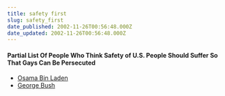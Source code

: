 ```yaml
---
title: safety first
slug: safety_first
date_published: 2002-11-26T00:56:48.000Z
date_updated: 2002-11-26T00:56:48.000Z
---
```


#### Partial List Of People Who Think Safety of U.S. People Should Suffer So That Gays Can Be Persecuted

- [Osama Bin Laden](http://news.bbc.co.uk/1/hi/world/south_asia/1585636.stm)
- [George Bush](http://news.bbc.co.uk/1/hi/world/americas/2479777.stm)
